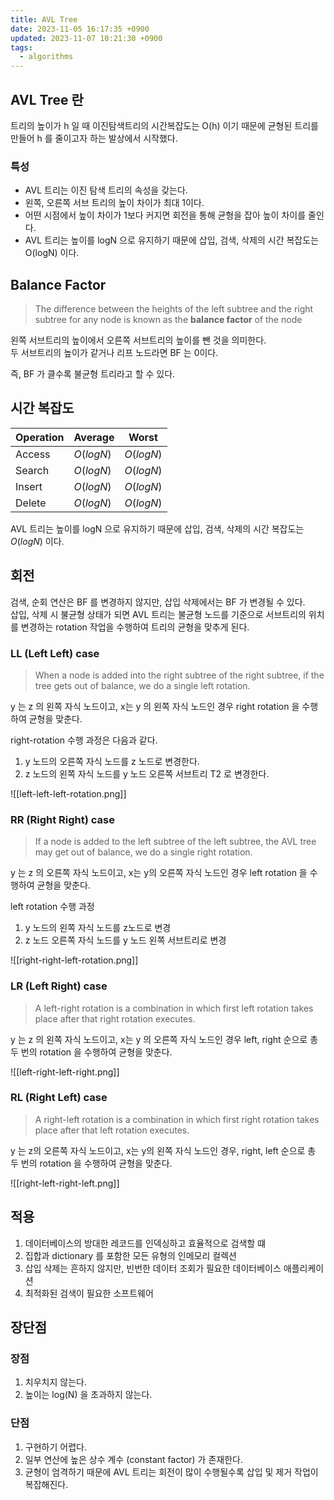 ```yaml
---
title: AVL Tree
date: 2023-11-05 16:17:35 +0900
updated: 2023-11-07 10:21:30 +0900
tags:
  - algorithms
---
```


## AVL Tree 란

트리의 높이가 h 일 때 이진탐색트리의 시간복잡도는 O(h) 이기 때문에 균형된 트리를 만들어 h 를 줄이고자 하는 발상에서 시작했다. 

### 특성

- AVL 트리는 이진 탐색 트리의 속성을 갖는다.
- 왼쪽, 오른쪽 서브 트리의 높이 차이가 최대 1이다.
- 어떤 시점에서 높이 차이가 1보다 커지면 회전을 통해 균형을 잡아 높이 차이를 줄인다.
- AVL 트리는 높이를 logN 으로 유지하기 때문에 삽입, 검색, 삭제의 시간 복잡도는 O(logN) 이다.

## Balance Factor

> The difference between the heights of the left subtree and the right subtree for any node is known as the **balance factor** of the node

왼쪽 서브트리의 높이에서 오른쪽 서브트리의 높이를 뺀 것을 의미한다.  
두 서브트리의 높이가 같거나 리프 노드라면 BF 는 0이다. 

즉, BF 가 클수록 불균형 트리라고 할 수 있다.

## 시간 복잡도

| Operation | Average   | Worst     |
| --------- | --------- | --------- |
| Access    | $O(logN)$ | $O(logN)$ |
| Search    | $O(logN)$ | $O(logN)$ |
| Insert    | $O(logN)$ | $O(logN)$ |
| Delete    | $O(logN)$ | $O(logN)$ |

AVL 트리는 높이를 logN 으로 유지하기 때문에 삽입, 검색, 삭제의 시간 복잡도는 $O(logN)$ 이다.

## 회전

검색, 순회 연산은 BF 를 변경하지 않지만, 삽입 삭제에서는 BF 가 변경될 수 있다.  
삽입, 삭제 시 불균형 상태가 되면 AVL 트리는 불균형 노드를 기준으로 서브트리의 위치를 변경하는 rotation 작업을 수행하여 트리의 균형을 맞추게 된다. 

### LL (Left Left) case

> When a node is added into the right subtree of the right subtree, if the tree gets out of balance, we do a single left rotation.

y 는 z 의 왼쪽 자식 노드이고, x는 y 의 왼쪽 자식 노드인 경우 right rotation 을 수행하여 균형을 맞춘다.

right-rotation 수행 과정은 다음과 같다.

1. y 노드의 오른쪽 자식 노드를 z 노드로 변경한다.
2. z 노드의 왼쪽 자식 노드를 y 노드 오른쪽 서브트리 T2 로 변경한다.

![[left-left-left-rotation.png]]


### RR (Right Right) case

> If a node is added to the left subtree of the left subtree, the AVL tree may get out of balance, we do a single right rotation.

y 는 z 의 오른쪽 자식 노드이고, x는 y의 오른쪽 자식 노드인 경우 left rotation 을 수행하여 균형을 맞춘다. 

left rotation 수행 과정
1. y 노드의 왼쪽 자식 노드를 z노드로 변경
2. z 노드 오른쪽 자식 노드를 y 노드 왼쪽 서브트리로 변경

![[right-right-left-rotation.png]]

### LR (Left Right) case

> A left-right rotation is a combination in which first left rotation takes place after that right rotation executes. 

y 는 z 의 왼쪽 자식 노드이고, x는 y 의 오른쪽 자식 노드인 경우 left, right 순으로 총 두 번의 rotation 을 수행하여 균형을 맞춘다.

![[left-right-left-right.png]]

### RL (Right Left) case

> A right-left rotation is a combination in which first right rotation takes place after that left rotation executes.

y 는 z의 오른쪽 자식 노드이고, x는 y의 왼쪽 자식 노드인 경우, right, left 순으로 총 두 번의 rotation 을 수행하여 균형을 맞춘다. 

![[right-left-right-left.png]]

## 적용

1. 데이터베이스의 방대한 레코드를 인덱싱하고 효율적으로 검색할 떄
2. 집합과 dictionary 를 포함한 모든 유형의 인메모리 컬렉션
3. 삽입 삭제는 흔하지 않지만, 빈번한 데이터 조회가 필요한 데이터베이스 애플리케이션
4. 최적화된 검색이 필요한 소프트웨어

## 장단점

### 장점

1. 치우치지 않는다.
2. 높이는 log(N) 을 초과하지 않는다.

### 단점

1. 구현하기 어렵다.
2. 일부 연산에 높은 상수 계수 (constant factor) 가 존재한다. 
3. 균형이 엄격하기 때문에 AVL 트리는 회전이 많이 수행될수록 삽입 및 제거 작업이 복잡해진다.
